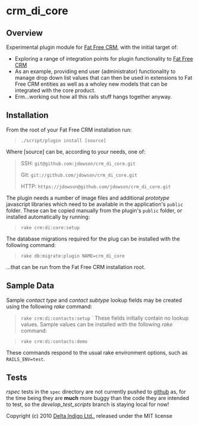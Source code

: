crm_di_core
===========

Overview
--------

Experimental plugin module for [Fat Free CRM][2], with the initial target of:

* Exploring a range of integration points for plugin functionality to [Fat Free CRM][2]
* As an example, providing end user (administrator) functionality to manage drop down list values that can then be used in extensions to Fat Free CRM entities as well as a wholey new models that can be integrated with the core product.
* Erm...working out how all this rails stuff hangs together anyway.


Installation
------------

From the root of your Fat Free CRM installation run:

> `./script/plugin install [source]`

Where [source] can be, according to your needs, one of:

> SSH:
>    `git@github.com:jdowson/crm_di_core.git`
>
> Git: 
>    `git://github.com/jdowson/crm_di_core.git`
>
> HTTP:
>    `https://jdowson@github.com/jdowson/crm_di_core.git`

The plugin needs a number of image files and additional *prototype* javascript libraries which need to be available in the application's `public` folder. These can be copied manually from the plugin's `public` folder, or installed automatically by running:

>  `rake crm:di:core:setup`

The database migrations required for the plug can be installed with the following command:

> `rake db:migrate:plugin NAME=crm_di_core`

...that can be run from the Fat Free CRM installation root.


Sample Data
-----------

Sample *contact type* and *contact subtype* lookup fields may be created using the following *rake* command:

> `rake crm:di:contacts:setup`
`
These fields initially contain no lookup values. Sample values can be installed with the following *rake* command:

> `rake crm:di:contacts:demo`

These commands respond to the usual rake environment options, such as `RAILS_ENV=test`.


Tests
-----

*rspec* tests in the `spec` directory are not currently pushed to [github][3] as, for the time being they are **much** more buggy than the code they are intended to test, so the *develop_test_scripts* branch is staying local for now!


Copyright (c) 2010 [Delta Indigo Ltd.][1], released under the MIT license

[1]: http://www.deltindigo.com/             "Delta Indigo"
[2]: http://www.fatfreecrm.com/             "Fat Free CRM"
[3]: http://www.github.com/                 "github"
